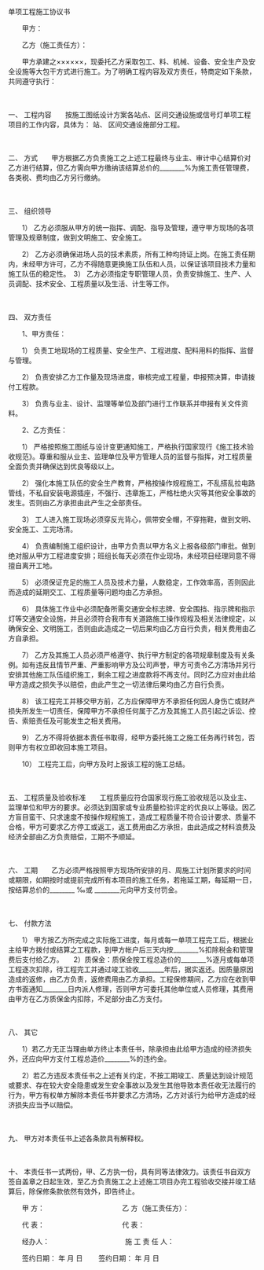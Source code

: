 



单项工程施工协议书



 

　　甲方：

　　乙方（施工责任方）：　　

　　甲方承建之××××××，现委托乙方采取包工、料、机械、设备、安全生产及安全设施等大包干方式进行施工。为了明确工程内容及双方责任，特商定如下条款，共同遵守执行：

　　

一、
工程内容　　按施工图纸设计方案各站点、区间交通设施或信号灯单项工程项目的工作内容，具体为： 站、 区间交通设施部分工程。

　　

二、
方式　　甲方根据乙方负责施工之上述工程最终与业主、审计中心结算价对乙方进行结算，但乙方需向甲方缴纳该结算总价的________%为施工责任管理费，各类税、费均由乙方另行缴纳。

　　

三、
组织领导　　

　　1） 乙方必须服从甲方的统一指挥、调配、指导及管理，遵守甲方现场的各项管理及规章制度，做到文明施工、安全施工。　　

　　2） 乙方必须确保进场人员的技术素质，所有工种均持证上岗。在施工责任期内，未经甲方许可，乙方不得随意更换施工队伍和人员，以保证该项目技术力量和施工队伍的稳定性。　3） 乙方必须指定专职管理人员，负责安排施工、生产、人员调配、技术安全、工程质量以及生活、计生等工作。

　　

四、
双方责任　　

　　1、甲方责任：　　

　　1） 负责工地现场的工程质量、安全生产、工程进度、配料用料的指挥、监督与管理。　　

　　2） 负责安排乙方工作量及现场进度，审核完成工程量，申报预决算，申请拨付工程款。　　

　　3） 负责与业主、设计、监理等单位及部门进行工作联系并申报有关文件资料。　　

　　2、乙方责任：　　

　　1） 严格按照施工图纸与设计变更通知施工，严格执行国家现行《施工技术验收规范》。尊重和服从业主、监理单位及甲方管理人员的监督与指挥，对工程质量全面负责并确保达到优良等级以上。　

　　2） 强化本施工队伍的安全生产教育，严格按操作规程施工，不乱搭乱拉电路管线，不私自安装电源插座，不强行、违章施工，严格杜绝火灾等其他安全事故的发生。否则由乙方承担由此产生之全部责任。　　

　　3） 工人进入施工现场必须穿反光背心，佩带安全帽，不穿拖鞋，做到文明、安全施工、工完场清。　　

　　4） 负责编制施工组织设计，由甲方负责以甲方名义上报各级部门审批。做到绝对服从甲方工程进度安排；班组长每天必须在作业现场，未经项目经理同意不得擅自离开工地。　　

　　5） 必须保证充足的施工人员及技术力量，人数稳定，工作效率高，否则因此而造成的延期交工、工程质量等问题均由乙方承担。　　

　　6） 具体施工作业中必须配备所需交通安全标志牌、安全围挡、指示牌和指示灯等交通安全设施，并且必须符合我市有关道路施工操作规程及相关法律规定，以确保安全、文明施工，否则由此造成之一切后果均由乙方自行负责，相关费用由乙方自承担。　　

　　7） 乙方及其施工人员必须严格遵守、执行甲方制定的各项规章制度及有关条例。如有违反且情节严重、严重影响甲方及公司声誉，甲方可责令乙方清场并另行安排其他施工队伍组织施工，剩余工程之进度款将不再支付。同时乙方应对由此给甲方造成之损失予以赔偿，由此产生之一切法律后果均由乙方自行负责。　　

　　8） 该工程完工并移交甲方前，乙方应保障甲方不承担任何因人身伤亡或财产损失所发生一切责任，保障甲方不承担任何属于乙方及其施工人员引起之诉讼、控告、索赔责任及可能发生之相关费用。　　

　　9） 乙方不得将依据本责任书取得，经甲方委托施工之施工任务再行转包，否则甲方有权立即收回本施工项目。　　

　　10） 工程完工后，向甲方及时上报该工程的施工总结。

　　

五、
工程质量及验收标准　　工程质量应符合国家现行施工验收规范以及业主、监理单位和甲方的要求。必须达到国家或专业质量检验评定的优良以上等级。因乙方盲目蛮干、只求速度不按操作规程施工，造成工程质量不符合设计要求、质量不合格，甲方可要求乙方停工或返工，返工费用由乙方承担，由此造成之材料浪费及经济全部由乙方负责赔偿，工期不予顺延。

　　

六、
工期　　乙方必须严格按照甲方现场所安排的月、周施工计划所要求的时间或期限，如期按时或提前完成所有本项目的施工任务，若拖延工期，每延期一日，按结算总价的________ ‰或 ________元向甲方支付罚金。

　　

七、
付款方法　　

　　1） 甲方按乙方所完成之实际施工进度，每月或每一单项工程完工后，根据业主给甲方拨付或结算之工程款，到甲方帐户后三天内按________%扣除税金和管理费后支付给乙方。　　2）质保金：质保金按工程总造价的________%逐月或每单项工程逐次扣除，待工程完工并通过竣工验收________年后，据实返还。因质量原因造成的返修，由乙方负责，返修费用由乙方承担。工程保修期间，乙方应在收到甲方书面通知________日内派人修理，否则甲方可委托其他单位或人员修理，其费用由甲方在乙方质保金内扣除，不足部分由乙方支付。

　　

八、
其它　　

　　1）若乙方无正当理由单方终止本责任书，除承担由此给甲方造成的经济损失外，还应向甲方支付工程总造价________%的违约金。　　

　　2）若乙方违反本责任书之上述有关约定，不按工期竣工、质量达到设计规范或要求、存在较大安全隐患或发生安全事故以及发生其他导致本责任收无法履行的行为，甲方有权单方解除本责任书并要求乙方清场，乙方对该行为给甲方造成的经济损失应当予以赔偿。

　　

九、
甲方对本责任书上述各条款具有解释权。

　　

十、
本责任书一式两份，甲、乙方执一份，具有同等法律效力。该责任书自双方签自盖章之日起生效，至乙方负责施工之上述施工项目办完工程验收交接并竣工结算后，除保修条款依然有效外，即告终止。　　

　　甲 方：　　　　　　　　　　　 乙 方（施工责任方）：

　　代 表：　　　　　　　　　　　 代 表：

　　经办人：　　　　　　　　　　　施 工 责 任 人：

　　签约日期： 年 月 日　　 签约日期： 年 月 日